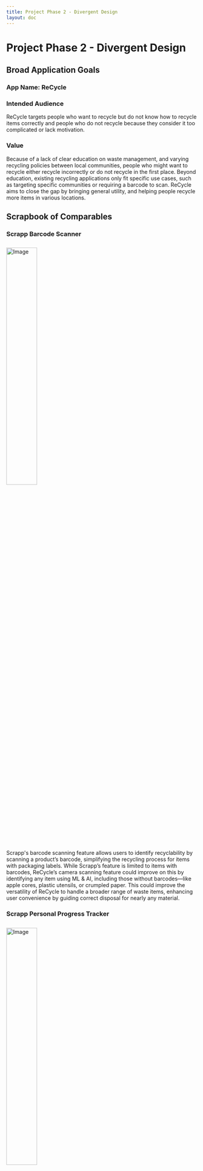 ```yaml
---
title: Project Phase 2 - Divergent Design
layout: doc
---
```


# Project Phase 2 - Divergent Design

## Broad Application Goals

### App Name: ReCycle

### Intended Audience

ReCycle targets people who want to recycle but do not know how to recycle items correctly and  people who do not recycle because they consider it too complicated or lack motivation.

### Value

Because of a lack of clear education on waste management, and varying recycling policies between local communities, people who might want to recycle either recycle incorrectly or do not recycle in the first place. Beyond education, existing recycling applications only fit specific use cases, such as targeting specific communities or requiring a barcode to scan. ReCycle aims to close the gap by bringing general utility, and helping people recycle more items in various locations.

## Scrapbook of Comparables

### Scrapp Barcode Scanner
<img src="../img/p2/scrapbook/scrapp-barcode.jpeg" alt="Image" style="width: 40%; margin-top: 10px; margin-bottom: 10px;"/>

Scrapp's barcode scanning feature allows users to identify recyclability by scanning a product’s barcode, simplifying the recycling process for items with packaging labels. While Scrapp’s feature is limited to items with barcodes, ReCycle’s camera scanning feature could improve on this by identifying any item using ML & AI, including those without barcodes—like apple cores, plastic utensils, or crumpled paper. This could improve the versatility of ReCycle to handle a broader range of waste items, enhancing user convenience by guiding correct disposal for nearly any material.

### Scrapp Personal Progress Tracker
<img src="../img/p2/scrapbook/scrapp-tracker.jpeg" alt="Image" style="width: 40%; margin-top: 10px; margin-bottom: 10px;"/>

Scrapp’s personal recycle history/progress tracking feature allows users to see their recycling habits over time, motivating them to recycle more consistently by providing insights into their efforts. This feature could inspire a similar feature in ReCycle, where users might track their own recycling achievements, get reminders, or even earn rewards for consistent recycling behavior. This kind of feedback loop could help engage users by making them feel accomplished, and fostering long-term habits of correct waste disposal.

### Yelp Restaurant Map
<img src="../img/p2/scrapbook/yelp-map.jpeg" alt="Image" style="width: 40%; margin-top: 10px; margin-bottom: 10px;"/>

Yelp’s map of the nearest restaurants lets users quickly locate nearby dining options, enhancing convenience by visually displaying choices based on proximity. For ReCycle, a similar map feature could show the locations of nearby recycling bins, drop-off points, or waste sorting facilities, making it easier for users to find proper disposal sites in their area. This could be particularly helpful for items that require specialized recycling, such as electronics or hazardous materials, as well as places where recycling bins may not be as common or easily found.

### Shazam Song Identification
<img src="../img/p2/scrapbook/shazam.jpeg" alt="Image" style="width: 40%; margin-top: 10px; margin-bottom: 10px;"/>

Shazam uses audio recognition to identify songs by analyzing and matching sound patterns. Similarly, ReCycle could use image recognition via the camera to identify waste items, helping users determine the correct recycling bin. Both apps simplify decision-making by providing a quick, intuitive solution to identify something specific—in ReCycle's case, which bin to use for disposal. This parallel could inspire ReCycle's interface design, focusing on a user-friendly way to capture and classify items with minimal steps.

### Brawl Stars Leaderboards
<img src="../img/p2/scrapbook/brawl-stars-leaderboards.jpeg" alt="Image" style="width: 100%; margin-top: 10px; margin-bottom: 10px;"/>

Brawl Stars’ global and regional leaderboards rank players by performance, adding a competitive and social element that motivates continued engagement. For ReCycle, a similar leaderboard could track users’ recycling contributions on local, regional, or global scales, encouraging friendly competition to recycle more and recycle correctly. This could help ReCycle users feel connected to a larger community goal, potentially sparking positive behavior change by showcasing users’ impact on waste reduction.

### MyNetDiary Calorie Tracker
<img src="../img/p2/scrapbook/my-fitness-pal.jpeg" alt="Image" style="width: 40%; margin-top: 10px; margin-bottom: 10px;"/>
 
MyNetDiary's daily calorie tracker encourages users to meet health goals by monitoring their food intake against a daily target, creating a clear, achievable objective. ReCycle could adopt a similar feature with daily recycling goals, where users track the items they recycle each day, working towards a set target. This daily goal system could keep users engaged and mindful about recycling, helping them build consistent habits while visually rewarding their progress and impact on reducing waste.

### Google Lens Image Recognition
<img src="../img/p2/scrapbook/google-lens.jpeg" alt="Image" style="width: 40%; margin-top: 10px; margin-bottom: 10px;"/>

Google Lens allows users to identify objects, plants, animals, and more by analyzing an image 
through AI and machine learning. This object-recognition approach could be a useful model for ReCycle’s camera feature, allowing users to photograph waste items for classification. Like Google Lens, ReCycle’s interface could provide an immediate result with suggestions for proper disposal, enhancing usability and accuracy.

### Duolingo Daily Streak
<img src="../img/p2/scrapbook//duolingo-streak.jpeg" alt="Image" style="width: 40%; margin-top: 10px; margin-bottom: 10px;"/>

Duolingo’s daily streaks motivate users to practice consistently by rewarding consecutive days of engagement and building long-term habits through positive reinforcement. ReCycle could incorporate a similar streak feature, encouraging users to recycle correctly each day to maintain their streak. This could make recycling feel rewarding and fun, reinforcing consistency as users work to reach personal or community recycling milestones, ultimately fostering a habit of responsible waste management.

### Apple Health Weekly Summary
<img src="../img/p2/scrapbook/apple-health-summary.jpeg" alt="Image" style="width: 40%; margin-top: 10px; margin-bottom: 10px;"/>

Apple Health provides a weekly summary of users' physical activity, showing trends, achievements, and goals met. A similar weekly recycling summary in ReCycle could give users an overview of their recycling patterns, like how much waste they’ve recycled, types of materials, and cumulative environmental impact. This feature could increase user engagement by making progress tangible and highlighting environmental contributions over time.

### League of Legends Achievement Badges
<img src="../img/p2/scrapbook/league-borders.jpeg" alt="Image" style="width: 100%; margin-top: 10px; margin-bottom: 10px;"/>

In League of Legends, players earn badges, titles, and player borders that can be used to customize their profiles, obtained via achievements like reaching certain ranks or mastering a character. Similarly, ReCycle could use achievement badges, titles, or profile borders to reward users for recycling milestones—such as consistently recycling daily, achieving a high ReCycle streak, or reaching a total item goal. These rewards could add a sense of progression and personal accomplishment, motivating users to keep recycling.

## Brainstorm of Feature Ideas
### 1. Recycle Classification
Users can take a photo of an item they want to recycle, and the app analyzes the image to determine if the item is recyclable. It then provides detailed instructions for proper disposal, including any relevant recycling rules based on the user’s location. This feature is designed to simplify recycling by making it as easy as snapping a photo.

### 2. Text Classification
For users who prefer not to use the camera, this feature allows them to type a brief description of the item. The app processes the text to provide recycling guidance and instructions. This backup option ensures all users can access disposal information, regardless of how they choose to engage.

### 3. ReCycle Score
Every time a user engages in recycling, their efforts are recorded and contribute to an overall environmental score. This score reflects the user’s positive impact and motivates them to recycle more by rewarding points for each action. It gamifies the recycling experience and provides users with a measurable sense of accomplishment.

### 4. ReCycle Community
Users can form or join groups to support and track each other's recycling efforts. Within these communities, users can share tips, encourage each other, and celebrate recycling milestones together. This feature fosters a collective spirit and reinforces sustainable habits within social circles.

### 5. Friends
Users can add friends to view each other's recycling progress and share their recycling journey. By seeing friends’ activity, users are encouraged to recycle more often and build sustainable habits together. This feature supports friendly, positive reinforcement among peers.

### 6. Activity Feed
Displays a social feed of recycled items, where users can post about their recycling activities for others to see. Users can choose to keep posts private or share special moments publicly. This feature adds a social dimension to recycling, making it visible and rewarding to both users and their friends.

### 7. Recycle Leaderboard
The leaderboard ranks users within communities by recycling score, encouraging healthy competition. By comparing their scores, users are inspired to recycle more frequently and improve their environmental impact. This feature helps build motivation within a community through friendly competition.

### 8. Bumping
A “nudge” feature allows community members to send gentle reminders to encourage each other to stay active in recycling. When someone has been inactive, friends or community members can give them a quick motivational push. This feature strengthens accountability and camaraderie among users.

### 9. Recycle Goal
Users can set personal recycling targets, like recycling a specific number of items each week. By setting and tracking these goals, users can stay motivated and see their progress toward forming a regular recycling habit. This feature turns recycling into a more consistent and goal-driven activity.

### 10. Waste Diary
Logs each user’s recycling activities, providing insights into monthly totals, item types, and environmental impact over time. It generates statistics like total carbon offset to highlight the broader impact of the user’s actions. This diary helps users reflect on their habits and the positive difference they make.

### 11. Recycling Tips
A feed that offers advice and best practices for recycling, including tips tailored to specific items based on what users upload. The tips are designed to help users recycle more effectively and learn about the environmental benefits of their choices. This feature acts as a helpful guide to improve users’ recycling knowledge.

### 12. Product Impact Checker
When users scan an item, the app provides information on its environmental impact, such as the carbon footprint or resource use associated with it. It also suggests eco-friendly alternatives, giving users options to make more sustainable choices. This feature raises awareness about product impact and encourages conscious consumption.

### 13. Disposal Map
An interactive map that shows nearby locations for specific recycling needs, like plastic or electronics recycling points. Users can get directions to the nearest appropriate bin or facility. This feature makes it easier for users to find the right place to dispose of various recyclables.

### 14. Activity Heatmap
This map displays hotspots where ReCycle users frequently dispose of or classify recyclables, revealing areas with active recycling communities. Users can view the map to find popular recycling zones or inspire others by increasing activity in less active areas. It showcases community engagement visually.

### 15. Cosmetic Shop
Users can redeem their ReCycle Score for customizable items like profile badges, themes, or stickers. These items personalize profiles and showcase achievements. This feature lets users visually express their commitment to recycling within the app community.

### 16. Daily Quiz
A short daily quiz that tests users’ recycling knowledge, offering points for correct answers. The quizzes reinforce recycling concepts and encourage users to keep learning in a fun way. It’s a quick, engaging way to stay informed about sustainable practices.

### 17. Quests
Users receive tasks, or "quests," like recycling a certain number of specific items within a time limit, to earn points. These periodic quests make recycling fun and give users a chance to earn rewards for their efforts. They add variety and excitement to everyday recycling activities.

### 18. Eco Milestones
Users earn badges for recycling achievements like “Recycled 100 items” or “Plastic-free month.” These milestones celebrate progress and provide visual rewards that users can display on their profiles. This feature highlights significant achievements and motivates continued engagement.

### 19. Recycling Milestone Sharing
Allows users to share their recycling milestones on social media, like reaching a certain ReCycle Score or completing eco-friendly challenges. By sharing, users can inspire others to adopt sustainable practices or join the app. This feature turns individual achievements into a larger call to action.

### 20. Virtual Garden
As users recycle, they grow a virtual garden with new plants and landscapes unlocked by hitting recycling milestones. This garden serves as a visual representation of their environmental contributions. It’s a relaxing, creative reward system that links recycling efforts to tangible progress.

### 21. ReCycle Streaks
Encourages users to recycle daily, with each consecutive day adding to a streak and boosting the ReCycle Score. Longer streaks unlock additional rewards, motivating users to make recycling part of their daily routine. This feature helps build a strong recycling habit.

### 22. User Feedback
Users can rate the accuracy of recycling classifications with thumbs-up or thumbs-down responses. This feedback helps improve the app’s item recognition over time, ensuring accurate guidance. It allows users to contribute directly to the app’s improvement.

### 23. Community Challenges
Communities can participate in challenges where they compete against other groups to recycle the most within a set period. These timed challenges encourage teamwork and collective action. It’s a fun way for users to rally together for a common cause.

### 24. Material Database
A searchable reference for information on recycling and disposing of materials, from plastics to electronics. Users can look up specific items to find the best recycling practices. This database provides a reliable source for proper disposal information.

### 25. Regional Recycling Info
Provides region-specific recycling guidelines based on the user’s location. Users receive local policies and instructions for specific items to comply with area regulations. This feature helps users make responsible choices based on where they live.

### 26. Recycling Reminders
Users can set up reminders for specific days or times to check their waste for recyclables. These reminders make it easy to remember routine recycling checks and prevent recyclables from ending up in the trash. It’s a helpful tool for creating a consistent recycling habit.

### 27. Event Notifications
Alerts users to local recycling events, such as neighborhood cleanups or electronic waste drives. Users can attend these events to earn extra points and engage with their community. This feature helps connect users to real-world recycling opportunities.

### 28. Recycling Spots
Users can submit and review recycling locations to help others find accurate disposal points nearby. This crowdsourced data keeps disposal locations up-to-date and makes recycling easier for everyone. It’s a collaborative way to improve recycling accessibility.

### 29. Educational Videos
A library of short videos on topics like recycling processes, material recovery, and sustainable practices. These videos help users learn more about recycling and make informed choices. It’s an easy way for users to expand their environmental knowledge.

### 30. Recycling Battle
An interactive trivia game where users test their recycling knowledge against others by sorting virtual waste. Correct answers earn points, while users get a chance to practice recognizing recyclable items. This feature adds a fun, competitive twist to recycling education.

## Concept Outline

### Concept 1: Identifying
#### Purpose
Determining what an item is from a photograph of that item to decide if that item is recyclable or not
#### Operational Principle
A user provides a photograph of an item, such as an apple core, and receives an identification (“apple core”) of what that item is.  

### Concept 2: Classifying [Item]
#### Purpose
Determining if an item is recyclable or not
#### Operational Principle
A user provides an item. If the item does not need to be trashed, such as an apple core or a piece of paper, the user will receive a classification of where that item can be disposed (food waste, paper recycling). If the item is not recyclable, such as a used drink container, they will receive a classification that the item needs to be trashed.

### Concept 3: Locating [Item, Location]
#### Purpose
Determining where the nearest disposal bin is to a user
#### Operational Principle
After providing a waste disposal category and a current location, a user can retrieve the disposal bin of that category nearest to their current location

### Concept 4: Scoring [User]
#### Purpose
Evaluating how good a user is at recycling
#### Operational Principle
After creating a score for a user, that score can increase or decrease. When a user looks up their score, they will see the final value after all the modifications.

### Concept 5: Leaderboarding [User, Score]
#### Purpose
Ranking users based on how well they recycle
#### Operational Principle
Given a collection of users, a user can see a ranking of those users based on their current scores, with higher scores given higher rankings. A user can add or remove users from the collection to see different rankings.

### Concept 6: Reminding [User]
#### Purpose
Reminding users to recycle if they have not recycled recently
#### Operational Principle
After indicating a user, if a certain amount of time has passed since that user has last used the app, that user will require a reminder. If the user has used the app within the time frame, that user will not require a reminder.

### Concept 7: Friending [User]
\**Adapted from TA Review Session*\*
#### Purpose
Creating a relationship between two users
#### Operational Principle
After indicating another user, the current user can add the other user to their list of friends. After that other user is added, the current user can remove the other user from their list of friends.

### Concept 8: Grouping [User]
\**Adapted from TA Review Session*\*
#### Purpose
Creating relationships between friends in order to establish communities 
#### Operational Principle
After a user creates a group, until a user deletes the group, that user can add users to that group and remove currently added users from that group.

## Storyboard and Sketches

### Story 1: Waste Classification from Image

#### Motivation
Richard has some trash from eating at Dunkin Donuts and wants to recycle it. He doesn’t remember if his iced coffee cup is recyclable. He knows that nonrecyclable contamination can ruin the chances of all the items in the recycling bin from being recycled. Thus he doesn’t want to recycle it if it can’t be recycled.

<img src="../img/p2/storyboard1.png" alt="Image" style="width:100%; margin-top: 10px; margin-bottom: 10px;"/>

#### Notes on Brittleness/Unclear Areas
- What happens if there are multiple items in one photo?
- What if the app can’t decide if something is recyclable from the photo

### Story 2: Finding a Recycle bin
#### Motivation
Rhea printed out a lot of paper while studying for her 6.160 exam. She wants to recycle it but can’t find a bin.

<img src="../img/p2/storyboard2.png" alt="Image" style="width:100%; margin-top: 10px; margin-bottom: 10px;"/>

#### Notes on Brittleness/Unclear Areas
- When should the app ask for a user location? All the time? Just when looking at a map?
- What if the user doesn’t want to share their location? 


### Story 3: Competing on Leaderboard
#### Motivation
Tony’s friends want him to recycle more, but Tony hates the environment and doesn’t feel motivated to recycle.

<img src="../img/p2/storyboard3.png" alt="Image" style="width:100%; margin-top: 10px; margin-bottom: 10px;"/>

#### Notes on Brittleness/Unclear Areas
- How to promote recycling with leaderboards without promoting increased waste?
- Have a global leader or just show friends?